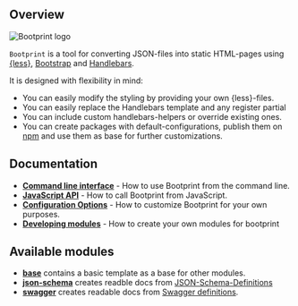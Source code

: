 ## Overview

![Bootprint logo](http://nknapp.github.io/bootprint/img/bootprint.svg)

`Bootprint` is a tool for converting JSON-files into static HTML-pages using [{less}](http://lesscss.org),
[Bootstrap](http://getbootstrap.com) and [Handlebars](http://handlebarsjs.com).

It is designed with flexibility in mind:

* You can easily modify the styling by providing your own {less}-files.
* You can easily replace the Handlebars template and any register partial
* You can include custom handlebars-helpers or override existing ones.
* You can create packages with default-configurations, publish them on [npm](http://npmjs.org)
  and use them as base for further customizations.

## Documentation

* **[Command line interface](doc/cli.md)** - How to use Bootprint from the command line.
* **[JavaScript API](doc/jsapi.md)** - How to call Bootprint from JavaScript.
* **[Configuration Options](doc/config.md)** - How to customize Bootprint for your own purposes.
* **[Developing modules](doc/modules.md)** - How to create your own modules for bootprint

## Available modules

* **[base](https://npmjs.org/package/bootprint-base)** contains a basic template
  as a base for other modules.
* **[json-schema](https://npmjs.org/package/bootprint-json-schema)** creates readble docs from
  [JSON-Schema-Definitions](http://www.json-schema.org)
* **[swagger](https://npmjs.org/package/bootprint-swagger)** creates readable docs from
  [Swagger definitions](http://swagger.io).







